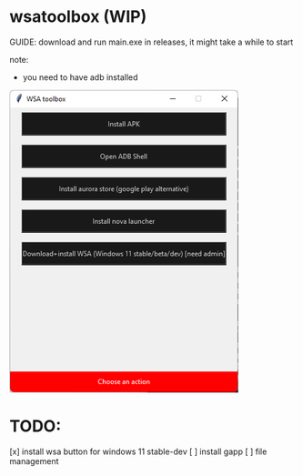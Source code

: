 ﻿# wsatoolbox (WIP)

GUIDE: download and run main.exe in releases, it might take a while to start

note: 
- you need to have adb installed

![demo](images/scr.png)

# TODO:

[x] install wsa button for windows 11 stable-dev
[ ] install gapp
[ ] file management
